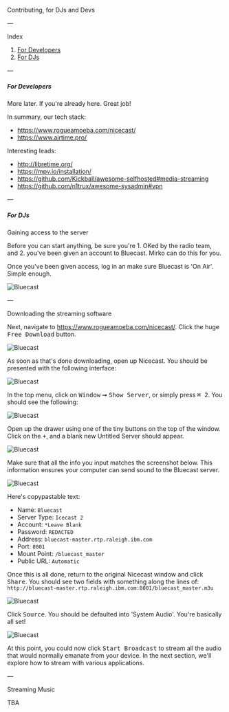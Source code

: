 Contributing, for DJs and Devs

—

Index

1. [For Developers](#for-developers)
2. [For DJs](#for-djs)

—

##### For Developers

More later. If you're already here. Great job!

In summary, our tech stack:

- https://www.rogueamoeba.com/nicecast/
- https://www.airtime.pro/

Interesting leads:

- http://libretime.org/
- https://mpv.io/installation/
- https://github.com/Kickball/awesome-selfhosted#media-streaming
- https://github.com/n1trux/awesome-sysadmin#vpn

—

##### For DJs

Gaining access to the server

Before you can start anything, be sure you're 1. OKed by the radio team, and 2. you've been given an account to Bluecast. Mirko can do this for you.

Once you've been given access, log in an make sure Bluecast is 'On Air'. Simple enough.

![Bluecast](/images/1.png)

—

Downloading the streaming software

Next, navigate to https://www.rogueamoeba.com/nicecast/. Click the huge <kbd>Free Download</kbd> button.

![Bluecast](/images/2.png)

As soon as that's done downloading, open up Nicecast. You should be presented with the following interface:

![Bluecast](/images/3.png)

In the top menu, click on <kbd>Window</kbd> ➞ <kbd>Show Server</kbd>, or simply press <kbd>⌘ 2</kbd>. You should see the following:

![Bluecast](/images/4.png)

Open up the drawer using one of the tiny buttons on the top of the window. Click on the <kbd>+</kbd>, and a blank new Untitled Server should appear.

![Bluecast](/images/5.png)

Make sure that all the info you input matches the screenshot below. This information ensures your computer can send sound to the Bluecast server.

![Bluecast](/images/6.png)

Here's copypastable text:

- Name: `Bluecast`
- Server Type: `Icecast 2`
- Account: `*Leave Blank`
- Password: `REDACTED`
- Address: `bluecast-master.rtp.raleigh.ibm.com`
- Port: `8001`
- Mount Point: `/bluecast_master`
- Public URL: `Automatic`

Once this is all done, return to the original Nicecast window and click <kbd>Share</kbd>. You should see two fields with something along the lines of: `http://bluecast-master.rtp.raleigh.ibm.com:8001/bluecast_master.m3u`

![Bluecast](/images/7.png)

Click <kbd>Source</kbd>. You should be defaulted into 'System Audio'. You're basically all set!

![Bluecast](/images/8.png)

At this point, you could now click <kbd>Start Broadcast</kbd> to stream all the audio that would normally emanate from your device. In the next section, we'll explore how to stream with various applications.

—

Streaming Music

TBA

